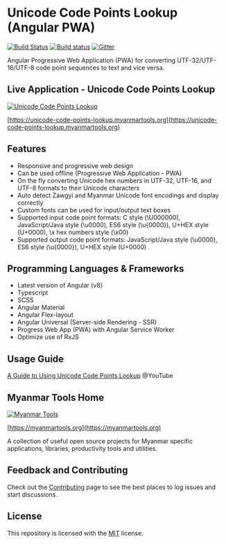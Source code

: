 # Unicode Code Points Lookup (Angular PWA)

[![Build Status](https://dev.azure.com/myanmartools/unicode-code-points-lookup-angular-pwa/_apis/build/status/myanmartools.unicode-code-points-lookup-angular-pwa?branchName=master)](https://dev.azure.com/myanmartools/unicode-code-points-lookup-angular-pwa/_build/latest?definitionId=5&branchName=master)
[![Build status](https://ci.appveyor.com/api/projects/status/bied8m9cnv6wk7lo?svg=true)](https://ci.appveyor.com/project/admindagonmetriccom/unicode-code-points-lookup-angular-pwa)
[![Gitter](https://badges.gitter.im/myanmartools/community.svg)](https://gitter.im/myanmartools/community?utm_source=badge&utm_medium=badge&utm_campaign=pr-badge)

Angular Progressive Web Application (PWA) for converting UTF-32/UTF-16/UTF-8 code point sequences to text and vice versa.

## Live Application - Unicode Code Points Lookup

[![Unicode Code Points Lookup](https://unicode-code-points-lookup.myanmartools.org/assets/images/appicons/v1/screenshot.jpg)](https://unicode-code-points-lookup.myanmartools.org)

[https://unicode-code-points-lookup.myanmartools.org](https://unicode-code-points-lookup.myanmartools.org)

## Features

* Responsive and progressive web design
* Can be used offline (Progressive  Web Application - PWA)
* On the fly converting Unicode hex numbers in UTF-32, UTF-16, and UTF-8 formats to their Unicode characters
* Auto detect Zawgyi and Myanmar Unicode font encodings and display correctly
* Custom fonts can be used for input/output text boxes
* Supported input code point formats: C style (\U000000), JavaScript/Java style (\u0000), ES6 style (\u{0000}), U+HEX style (U+0000), \x hex numbers style (\x00)
* Supported output code point formats: JavaScript/Java style (\u0000), ES6 style (\u{0000}), U+HEX style (U+0000)

## Programming Languages & Frameworks

* Latest version of Angular (v8)
* Typescript
* SCSS
* Angular Material
* Angular Flex-layout
* Angular Universal (Server-side Rendering - SSR)
* Progress Web App (PWA) with Angular Service Worker
* Optimize use of RxJS

## Usage Guide

[A Guide to Using Unicode Code Points Lookup](https://youtu.be/SDN-ej-1P40)  @YouTube

## Myanmar Tools Home

[![Myanmar Tools](https://myanmartools.org/assets/images/appicons/v1/android/android-launchericon-192x192.png)](https://myanmartools.org)

[https://myanmartools.org](https://myanmartools.org)

A collection of useful open source projects for Myanmar specific applications, libraries, productivity tools and utilities.

## Feedback and Contributing

Check out the [Contributing](https://github.com/myanmartools/unicode-code-points-lookup-angular-pwa/blob/master/CONTRIBUTING.md) page to see the best places to log issues and start discussions.

## License

This repository is licensed with the [MIT](https://github.com/myanmartools/unicode-code-points-lookup-angular-pwa/blob/master/LICENSE) license.
